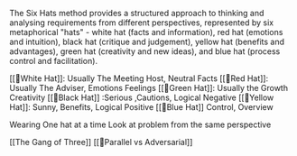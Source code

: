 The Six Hats method provides a structured approach to thinking and analysing requirements from different perspectives, represented by six metaphorical "hats" - white hat (facts and information), red hat (emotions and intuition), black hat (critique and judgement), yellow hat (benefits and advantages), green hat (creativity and new ideas), and blue hat (process control and facilitation).

[[🤔White Hat]]: Usually The Meeting Host, Neutral Facts
[[🤔Red Hat]]: Usually The Adviser, Emotions Feelings
[[🤔Green Hat]]:	Usually the Growth Creativity
[[🤔Black Hat]] :Serious  ,Cautions,	Logical Negative
[[🤔Yellow Hat]]: Sunny, Benefits, Logical Positive
[[🤔Blue Hat]] Control, 	Overview


Wearing One hat at a time
Look at problem from the same perspective

[[The Gang of Three]]
[[🤔Parallel vs Adversarial]]
